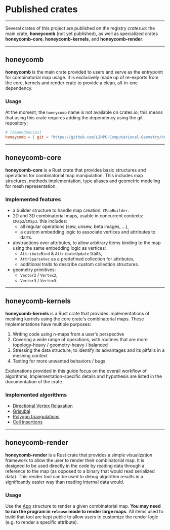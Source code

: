 # Published crates

---

Several crates of this project are published on the registry _crates.io_: the main crate, **honeycomb** (not yet 
published), as well as specialized crates **honeycomb-core**, **honeycomb-kernels**, and **honeycomb-render**.

---

## honeycomb

**honeycomb** is the main crate provided to users and serve as the entrypoint for combinatorial map usage. It is
exclusively made up of re-exports from the core, kernels and render crate to provide a clean, all-in-one dependency.

### Usage

At the moment, the `honeycomb` name is not available on crates.io; this means that using this crate requires adding
the dependency using the git repository:

```toml
# [dependencies]
honeycomb = { git = "https://github.com/LIHPC-Computational-Geometry/honeycomb" }
```


---

## honeycomb-core

**honeycomb-core** is a Rust crate that provides basic structures and operations for combinatorial map manipulation.
This includes map structures, methods implementation, type aliases and geometric modeling for mesh representation.

### Implemented features

- a builder structure to handle map creation: `CMapBuilder`.
- 2D and 3D combinatorial maps, usable in concurrent contexts: `CMap2`/`CMap3`. this includes:
    - all regular operations (sew, unsew, beta images, ...),
    - a custom embedding logic to associate vertices and attributes to darts.
- abstractions over attributes, to allow arbitrary items binding to the map using the
  same embedding logic as vertices:
    - `AttributeBind` & `AttributeUpdate` traits,
    - `AttrSparseVec` as a predefined collection for attributes,
    - additional traits to describe custom collection structures.
- geometry primitives:
    - `Vector2` / `Vertex2`,
    - `Vector3` / `Vertex3`.


---

## honeycomb-kernels

**honeycomb-kernels** is a Rust crate that provides implementations of meshing kernels using the core crate's
combinatorial maps. These implementations have multiple purposes:

1. Writing code using n-maps from a user's perspective
2. Covering a wide range of operations, with routines that are more topology-heavy / geometry-heavy / balanced
3. Stressing the data structure, to identify its advantages and its pitfalls in a meshing context
4. Testing for more unwanted behaviors / bugs

Explanations provided in this guide focus on the overall workflow of algorithms; Implementation-specific details and
hypothesis are listed in the documentation of the crate.

### Implemented algorithms

- [Directional Vertex Relaxation](../kernels/dvr.md)
- [Grisubal](../kernels/grisubal.md)
- [Polygon triangulations](../kernels/triangulations.md)
- [Cell insertions](../kernels/splits.md)


---

## honeycomb-render

**honeycomb-render** is a Rust crate that provides a simple visualization framework to allow the user to render their
combinatorial map. It is designed to be used directly in the code by reading data through a reference to the map (as
opposed to a binary that would read serialized data). This render tool can be used to debug algorithm results in a
significantly easier way than reading internal data would.

### Usage

Use the [App](../../honeycomb_render/struct.App.html) structure to render a given combinatorial map. **You may need to run
the program in `release` mode to render large maps**. All items used to build that tool are kept public to allow users
to customize the render logic (e.g. to render a specific attribute).

